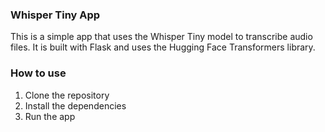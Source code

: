 ### Whisper Tiny App

This is a simple app that uses the Whisper Tiny model to transcribe audio files. It is built with Flask and uses the Hugging Face Transformers library.

### How to use

1. Clone the repository
2. Install the dependencies
3. Run the app

